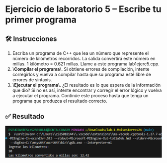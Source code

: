 # Ejercicio de laboratorio 5 – Escribe tu primer programa

## 🛠️ Instrucciones

1. Escriba un programa de C++ que lea un número que represente el número de kilómetros recorridos. La salida convertirá este número en millas. 1 kilómetro = 0.621 millas. Llame a este programa lab1ejerc5.cpp.
2. \\**Compilar el programa**\\. Si obtiene errores de compilación, intente corregirlos y vuelva a compilar hasta que su programa esté libre de errores de sintaxis.
3. \\**Ejecutar el programa**\\. ¿El resultado es lo que espera de la información que dio? Si no es así, intente encontrar y corregir el error lógico y vuelva a ejecutar el programa. Continúe este proceso hasta que tenga un programa que produzca el resultado correcto.

## ✅ Resultado

![resultado 4](./resultado5.png)
